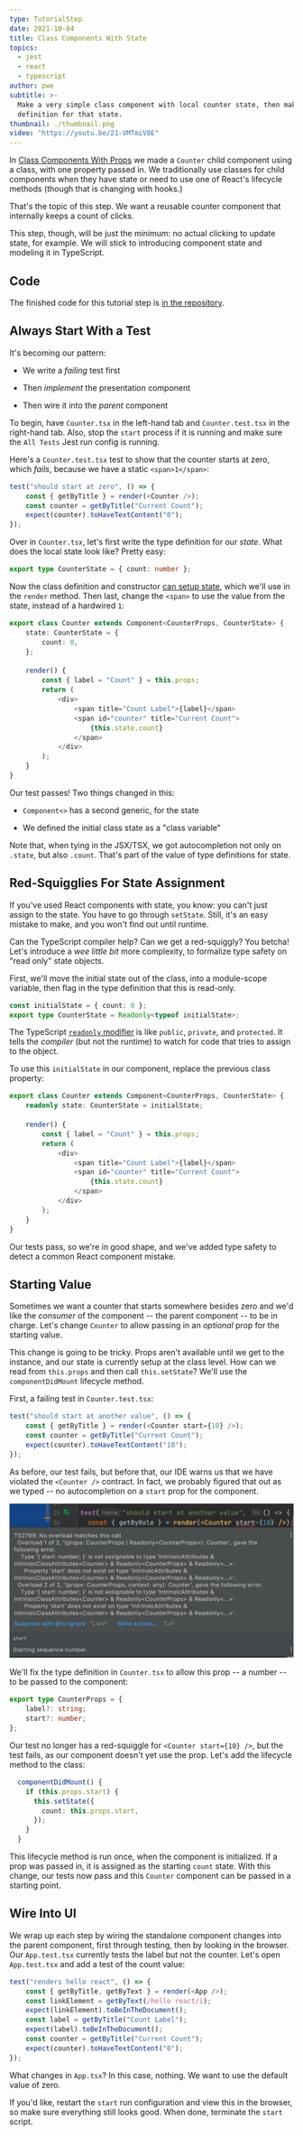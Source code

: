 ```yaml
---
type: TutorialStep
date: 2021-10-04
title: Class Components With State
topics:
  - jest
  - react
  - typescript
author: pwe
subtitle: >-
  Make a very simple class component with local counter state, then make a type
  definition for that state.
thumbnail: ./thumbnail.png
video: "https://youtu.be/21-VMTmiV8E"
---
```


In [Class Components With Props](../class_props/) we made a `Counter` child component using a class, with one property passed in.
We traditionally use classes for child components when they have state or need to use one of React's lifecycle methods (though that is changing with hooks.)

That's the topic of this step.
We want a reusable counter component that internally keeps a count of clicks.

This step, though, will be just the minimum: no actual clicking to update state, for example.
We will stick to introducing component state and modeling it in TypeScript.

## Code

The finished code for this tutorial step is
[in the repository](https://github.com/jetbrains/guide/tree/main/site/javascript/demos/tutorials/react_typescript_tdd/class_state).

## Always Start With a Test

It's becoming our pattern:

- We write a _failing_ test first

- Then _implement_ the presentation component

- Then wire it into the _parent_ component

To begin, have `Counter.tsx` in the left-hand tab and `Counter.test.tsx` in the right-hand tab.
Also, stop the `start` process if it is running and make sure the `All Tests` Jest run config is running.

Here's a `Counter.test.tsx` test to show that the counter starts at zero, which _fails_, because we have a static `<span>1</span>`:

```typescript
test("should start at zero", () => {
	const { getByTitle } = render(<Counter />);
	const counter = getByTitle("Current Count");
	expect(counter).toHaveTextContent("0");
});
```

Over in `Counter.tsx`, let's first write the type definition for our _state_.
What does the local state look like?
Pretty easy:

```typescript
export type CounterState = { count: number };
```

Now the class definition and constructor [can setup state](https://react-typescript-cheatsheet.netlify.app/docs/basic/getting-started/class_components), which we'll use in the `render` method.
Then last, change the `<span>` to use the value from the state, instead of a hardwired `1`:

```typescript
export class Counter extends Component<CounterProps, CounterState> {
	state: CounterState = {
		count: 0,
	};

	render() {
		const { label = "Count" } = this.props;
		return (
			<div>
				<span title="Count Label">{label}</span>
				<span id="counter" title="Current Count">
					{this.state.count}
				</span>
			</div>
		);
	}
}
```

Our test passes!
Two things changed in this:

- `Component<>` has a second generic, for the state

- We defined the initial class state as a "class variable"

Note that, when tying in the JSX/TSX, we got autocompletion not only on `.state`, but also `.count`.
That's part of the value of type definitions for state.

## Red-Squigglies For State Assignment

If you've used React components with state, you know: you can't just assign to the state.
You have to go through `setState`.
Still, it's an easy mistake to make, and you won't find out until runtime.

Can the TypeScript compiler help?
Can we get a red-squiggly?
You betcha!
Let's introduce a _wee little bit_ more complexity, to formalize type safety on "read only" state objects.

First, we'll move the initial state out of the class, into a module-scope variable, then flag in the type definition that this is read-only.

```typescript
const initialState = { count: 0 };
export type CounterState = Readonly<typeof initialState>;
```

The TypeScript [`readonly` modifier](https://www.typescriptlang.org/docs/handbook/classes.html#readonly-modifier) is like `public`, `private`, and `protected`.
It tells the _compiler_ (but not the runtime) to watch for code that tries to assign to the object.

To use this `initialState` in our component, replace the previous class property:

```typescript {2}
export class Counter extends Component<CounterProps, CounterState> {
	readonly state: CounterState = initialState;

	render() {
		const { label = "Count" } = this.props;
		return (
			<div>
				<span title="Count Label">{label}</span>
				<span id="counter" title="Current Count">
					{this.state.count}
				</span>
			</div>
		);
	}
}
```

Our tests pass, so we're in good shape, and we've added type safety to detect a common React component mistake.

## Starting Value

Sometimes we want a counter that starts somewhere besides zero and we'd like the _consumer_ of the component -- the parent component -- to be in charge.
Let's change `Counter` to allow passing in an _optional_ prop for the starting value.

This change is going to be tricky.
Props aren't available until we get to the instance, and our state is currently setup at the class level.
How can we read from `this.props` and then call `this.setState`?
We'll use the `componentDidMount` lifecycle method.

First, a failing test in `Counter.test.tsx`:

```typescript
test("should start at another value", () => {
	const { getByTitle } = render(<Counter start={10} />);
	const counter = getByTitle("Current Count");
	expect(counter).toHaveTextContent("10");
});
```

As before, our test fails, but before that, our IDE warns us that we have violated the `<Counter />` contract.
In fact, we probably figured that out as we typed -- no autocompletion on a `start` prop for the component.

![No Start Prop Allowed](./screenshots/red_squiggly_start.png)

We'll fix the type definition in `Counter.tsx` to allow this prop -- a number -- to be passed to the component:

```typescript {3}
export type CounterProps = {
	label?: string;
	start?: number;
};
```

Our test no longer has a red-squiggle for `<Counter start={10} />`, but the test fails, as our component doesn't yet use the prop.
Let's add the lifecycle method to the class:

```typescript
  componentDidMount() {
    if (this.props.start) {
      this.setState({
        count: this.props.start,
      });
    }
  }
```

This lifecycle method is run once, when the component is initialized.
If a prop was passed in, it is assigned as the starting `count` state.
With this change, our tests now pass and this `Counter` component can be passed in a starting point.

## Wire Into UI

We wrap up each step by wiring the standalone component changes into the parent component, first through testing, then by looking in the browser.
Our `App.test.tsx` currently tests the label but not the counter.
Let's open `App.test.tsx` and add a test of the count value:

```typescript {7,8}
test("renders hello react", () => {
	const { getByTitle, getByText } = render(<App />);
	const linkElement = getByText(/hello react/i);
	expect(linkElement).toBeInTheDocument();
	const label = getByTitle("Count Label");
	expect(label).toBeInTheDocument();
	const counter = getByTitle("Current Count");
	expect(counter).toHaveTextContent("0");
});
```

What changes in `App.tsx`?
In this case, nothing. We want to use the default value of zero.

If you'd like, restart the `start` run configuration and view this in the browser, so make sure everything still looks good.
When done, terminate the `start` script.
